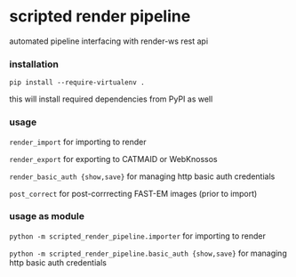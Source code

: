 # scripted render pipeline
automated pipeline interfacing with render-ws rest api

### installation
```
pip install --require-virtualenv .
```
this will install required dependencies from PyPI as well

### usage
`render_import`  for importing to render

`render_export`  for exporting to CATMAID or WebKnossos

`render_basic_auth {show,save}`  for managing http basic auth credentials

`post_correct`  for post-corrrecting FAST-EM images (prior to import)

### usage as module
`python -m scripted_render_pipeline.importer`  for importing to render

`python -m scripted_render_pipeline.basic_auth {show,save}`  for managing http basic auth credentials
